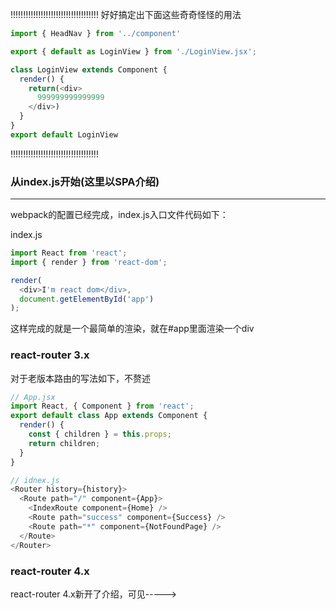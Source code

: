 !!!!!!!!!!!!!!!!!!!!!!!!!!!!!!!!!!!
好好搞定出下面这些奇奇怪怪的用法
```javascript
import { HeadNav } from '../component'

export { default as LoginView } from './LoginView.jsx';

class LoginView extends Component {
  render() {
    return(<div>
      999999999999999
    </div>)
  }
}
export default LoginView
```
!!!!!!!!!!!!!!!!!!!!!!!!!!!!!!!!!!!

### 从index.js开始(这里以SPA介绍)
---
webpack的配置已经完成，index.js入口文件代码如下：

index.js
```javascript
import React from 'react';
import { render } from 'react-dom';

render(
  <div>I'm react dom</div>,
  document.getElementById('app')
);
```
这样完成的就是一个最简单的渲染，就在#app里面渲染一个div

### react-router 3.x
对于老版本路由的写法如下，不赘述
```javascript
// App.jsx
import React, { Component } from 'react';
export default class App extends Component {
  render() {
    const { children } = this.props;
    return children;
  }
}

// idnex.js
<Router history={history}>
  <Route path="/" component={App}>
    <IndexRoute component={Home} />
    <Route path="success" component={Success} />
    <Route path="*" component={NotFoundPage} />
  </Route>
</Router>
```

### react-router 4.x
react-router 4.x新开了介绍，可见----->

